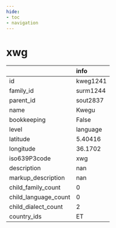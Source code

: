 ```yaml
---
hide:
- toc
- navigation
---
```

# xwg
|                      | info     |
|:---------------------|:---------|
| id                   | kweg1241 |
| family_id            | surm1244 |
| parent_id            | sout2837 |
| name                 | Kwegu    |
| bookkeeping          | False    |
| level                | language |
| latitude             | 5.40416  |
| longitude            | 36.1702  |
| iso639P3code         | xwg      |
| description          | nan      |
| markup_description   | nan      |
| child_family_count   | 0        |
| child_language_count | 0        |
| child_dialect_count  | 2        |
| country_ids          | ET       |